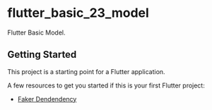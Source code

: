 # flutter_basic_23_model

Flutter Basic Model.

## Getting Started

This project is a starting point for a Flutter application.

A few resources to get you started if this is your first Flutter project:

- [Faker Dendendency](https://pub.dev/packages/faker)

